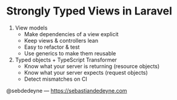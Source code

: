 # Strongly Typed Views in Laravel

1. View models
   - Make dependencies of a view explicit
   - Keep views & controllers lean
   - Easy to refactor & test
   - Use generics to make them reusable
2. Typed objects + TypeScript Transformer
    - Know what your server is returning (resource objects)
    - Know what your server expects (request objects)
    - Detect mismatches on CI

@sebdedeyne — https://sebastiandedeyne.com
